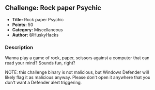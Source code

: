 ## Challenge: Rock paper Psychic

- **Title:** Rock paper Psychic
- **Points:** 50
- **Category:** Miscellaneous
- **Author:** @HuskyHacks

### Description
Wanna play a game of rock, paper, scissors against a computer that can read your mind? Sounds fun, right?

NOTE: this challenge binary is not malicious, but Windows Defender will likely flag it as malicious anyway. Please don't open it anywhere that you don't want a Defender alert triggering.
